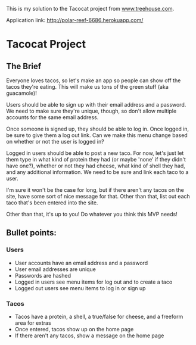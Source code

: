 This is my solution to the Tacocat project from www.treehouse.com.

Application link: http://polar-reef-6686.herokuapp.com/


# Tacocat Project

## The Brief

Everyone loves tacos, so let's make an app so people can show off the tacos they're eating. This will make us tons of the green stuff (aka guacamole)!

Users should be able to sign up with their email address and a password. We need to make sure they're unique, though, so don't allow multiple accounts for the same email address.

Once someone is signed up, they should be able to log in. Once logged in, be sure to give them a log out link. Can we make this menu change based on whether or not the user is logged in?

Logged in users should be able to post a new taco. For now, let's just let them type in what kind of protein they had (or maybe 'none' if they didn't have one?), whether or not they had cheese, what kind of shell they had, and any additional information. We need to be sure and link each taco to a user.

I'm sure it won't be the case for long, but if there aren't any tacos on the site, have some sort of nice message for that. Other than that, list out each taco that's been entered into the site.

Other than that, it's up to you! Do whatever you think this MVP needs!

## Bullet points:

### Users

* User accounts have an email address and a password
* User email addresses are unique
* Passwords are hashed
* Logged in users see menu items for log out and to create a taco
* Logged out users see menu items to log in or sign up

### Tacos

* Tacos have a protein, a shell, a true/false for cheese, and a freeform area for extras
* Once entered, tacos show up on the home page
* If there aren't any tacos, show a message on the home page

